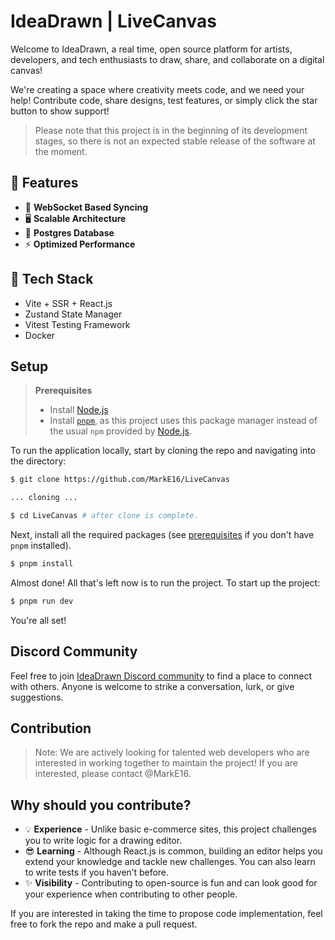# IdeaDrawn | LiveCanvas

Welcome to IdeaDrawn, a real time, open source platform for artists, developers, and tech enthusiasts to draw, share, and collaborate on a digital canvas!

We're creating a space where creativity meets code, and we need your help! Contribute code, share designs, test features, or simply click the star button to show support!

> Please note that this project is in the beginning of its development stages, so there is not an expected stable release of the software at the moment.

## 🤠 Features 

- 🔄 **WebSocket Based Syncing**
- 🖥️ **Scalable Architecture**
- 💾 **Postgres Database** 
- ⚡ **Optimized Performance** 

## 📖 Tech Stack 
- Vite + SSR + React.js
- Zustand State Manager
- Vitest Testing Framework
- Docker

## Setup

> **Prerequisites**
>
> - Install [Node.js](https://nodejs.org/)
> - Install [`pnpm`](https://pnpm.io/), as this project uses this package manager instead of the usual `npm` provided by [Node.js](https://nodejs.org/).

To run the application locally, start by cloning the repo and navigating into the directory:

```bash
$ git clone https://github.com/MarkE16/LiveCanvas

... cloning ...

$ cd LiveCanvas # after clone is complete.
```

Next, install all the required packages (see [prerequisites](https://github.com/MarkE16/LiveCanvas#prerequisites) if you don't have `pnpm` installed).

```bash
$ pnpm install
```

Almost done! All that's left now is to run the project. To start up the project:

```bash
$ pnpm run dev
```

You're all set!

## Discord Community

Feel free to join [IdeaDrawn Discord community](https://discord.gg/Up7E6gnkuy) to find a place to connect with others. Anyone is welcome to strike a conversation, lurk, or give suggestions.

## Contribution

> Note: We are actively looking for talented web developers who are interested in working together
> to maintain the project! If you are interested, please contact @MarkE16.

## Why should you contribute?
- 💡  **Experience** - Unlike basic e-commerce sites, this project challenges you to write logic for a drawing editor.
- 😎 **Learning** - Although React.js is common, building an editor helps you extend your knowledge and tackle new challenges. You can also learn to write tests if you haven’t before.
- ✨ **Visibility** - Contributing to open-source is fun and can look good for your experience when contributing to other people.


If you are interested in taking the time to propose code implementation, feel free to fork the repo and make a pull request.
